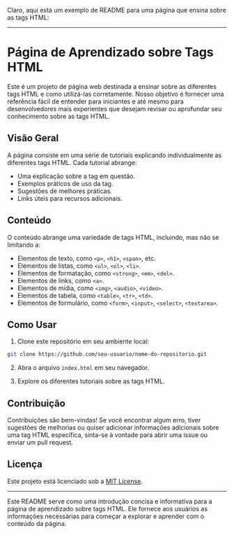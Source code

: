 Claro, aqui está um exemplo de README para uma página que ensina sobre as tags HTML:

---

# Página de Aprendizado sobre Tags HTML

Este é um projeto de página web destinada a ensinar sobre as diferentes tags HTML e como utilizá-las corretamente. Nosso objetivo é fornecer uma referência fácil de entender para iniciantes e até mesmo para desenvolvedores mais experientes que desejam revisar ou aprofundar seu conhecimento sobre as tags HTML.

## Visão Geral

A página consiste em uma série de tutoriais explicando individualmente as diferentes tags HTML. Cada tutorial abrange:

- Uma explicação sobre a tag em questão.
- Exemplos práticos de uso da tag.
- Sugestões de melhores práticas.
- Links úteis para recursos adicionais.

## Conteúdo

O conteúdo abrange uma variedade de tags HTML, incluindo, mas não se limitando a:

- Elementos de texto, como `<p>`, `<h1>`, `<span>`, etc.
- Elementos de listas, como `<ul>`, `<ol>`, `<li>`.
- Elementos de formatação, como `<strong>`, `<em>`, `<del>`.
- Elementos de links, como `<a>`.
- Elementos de mídia, como `<img>`, `<audio>`, `<video>`.
- Elementos de tabela, como `<table>`, `<tr>`, `<td>`.
- Elementos de formulário, como `<form>`, `<input>`, `<select>`, `<textarea>`.

## Como Usar

1. Clone este repositório em seu ambiente local:

```bash
git clone https://github.com/seu-usuario/nome-do-repositorio.git
```

2. Abra o arquivo `index.html` em seu navegador.

3. Explore os diferentes tutoriais sobre as tags HTML.

## Contribuição

Contribuições são bem-vindas! Se você encontrar algum erro, tiver sugestões de melhorias ou quiser adicionar informações adicionais sobre uma tag HTML específica, sinta-se à vontade para abrir uma issue ou enviar um pull request.

## Licença

Este projeto está licenciado sob a [MIT License](LICENSE).

---

Este README serve como uma introdução concisa e informativa para a página de aprendizado sobre tags HTML. Ele fornece aos usuários as informações necessárias para começar a explorar e aprender com o conteúdo da página.